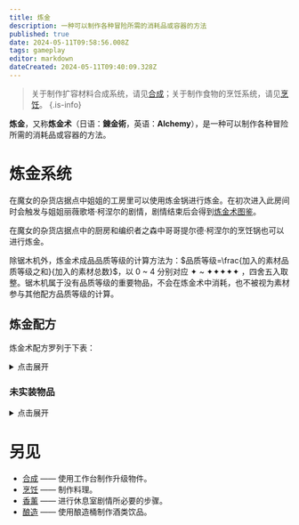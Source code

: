 ```yaml
---
title: 炼金
description: 一种可以制作各种冒险所需的消耗品或容器的方法
published: true
date: 2024-05-11T09:58:56.008Z
tags: gameplay
editor: markdown
dateCreated: 2024-05-11T09:40:09.328Z
---
```


> 关于制作扩容材料合成系统，请见[合成](/zh/crafting)；关于制作食物的烹饪系统，请见[烹饪](/zh/cooking)。
{.is-info}

**炼金**，又称**炼金术**（日语：**<span lang="ja">錬金術</span>**，英语：**Alchemy**），是一种可以制作各种冒险所需的消耗品或容器的方法。

# 炼金系统

在魔女的杂货店据点中姐姐的工房里可以使用炼金锅进行炼金。在初次进入此房间时会触发与姐姐丽薇歌塔·柯涅尔的剧情，剧情结束后会得到[炼金术图鉴](/zh/items/field-guide)。

在魔女的杂货店据点中的厨房和编织者之森中哥哥提尔德·柯涅尔的烹饪锅也可以进行炼金。

除锯木机外，炼金术成品品质等级的计算方法为：$品质等级=\frac{加入的素材品质等级之和}{加入的素材总数}$，以 0 ~ 4 分别对应 ✦ ~ ✦✦✦✦✦ ，四舍五入取整。锯木机属于没有品质等级的重要物品，不会在炼金术中消耗，也不被视为素材参与其他配方品质等级的计算。

## 炼金配方

炼金术配方罗列于下表：

<details>
  <summary>点击展开</summary>

<div class="table-container" id="炼金-1"></div>

</details>

### 未实装物品

<details>
  <summary>点击展开</summary>

<div class="table-container" id="炼金-2"></div> 

</details>

# 另见

- [合成](/zh/crafting) —— 使用工作台制作升级物件。
- [烹饪](/zh/cooking) —— 制作料理。
- [香薰](/zh/aloma) —— 进行休息室剧情所必要的步骤。
- [酿造](/zh/actihol) —— 使用酿造桶制作酒类饮品。